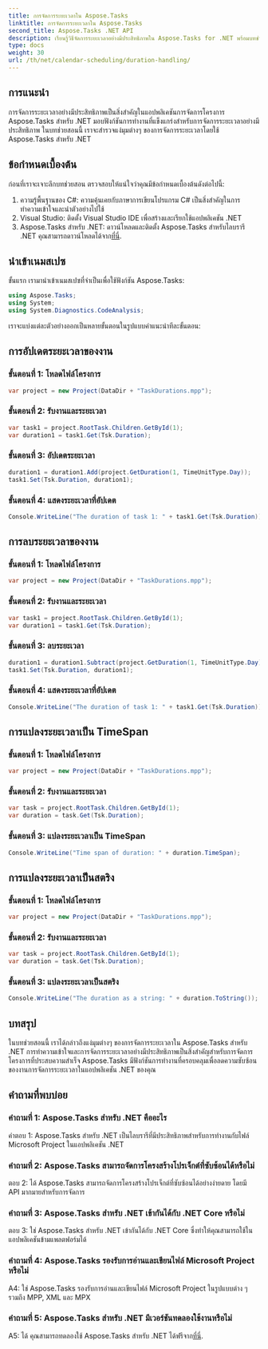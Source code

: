 ```yaml
---
title: การจัดการระยะเวลาใน Aspose.Tasks
linktitle: การจัดการระยะเวลาใน Aspose.Tasks
second_title: Aspose.Tasks .NET API
description: เรียนรู้วิธีจัดการระยะเวลาอย่างมีประสิทธิภาพใน Aspose.Tasks for .NET พร้อมบทช่วยสอนทีละขั้นตอน
type: docs
weight: 30
url: /th/net/calendar-scheduling/duration-handling/
---
```

## การแนะนำ

การจัดการระยะเวลาอย่างมีประสิทธิภาพเป็นสิ่งสำคัญในแอปพลิเคชันการจัดการโครงการ Aspose.Tasks สำหรับ .NET มอบฟังก์ชันการทำงานที่แข็งแกร่งสำหรับการจัดการระยะเวลาอย่างมีประสิทธิภาพ ในบทช่วยสอนนี้ เราจะสำรวจแง่มุมต่างๆ ของการจัดการระยะเวลาโดยใช้ Aspose.Tasks สำหรับ .NET

## ข้อกำหนดเบื้องต้น

ก่อนที่เราจะเจาะลึกบทช่วยสอน ตรวจสอบให้แน่ใจว่าคุณมีข้อกำหนดเบื้องต้นดังต่อไปนี้:

1. ความรู้พื้นฐานของ C#: ความคุ้นเคยกับภาษาการเขียนโปรแกรม C# เป็นสิ่งสำคัญในการทำความเข้าใจและนำตัวอย่างไปใช้
2. Visual Studio: ติดตั้ง Visual Studio IDE เพื่อสร้างและเรียกใช้แอปพลิเคชัน .NET
3.  Aspose.Tasks สำหรับ .NET: ดาวน์โหลดและติดตั้ง Aspose.Tasks สำหรับไลบรารี .NET คุณสามารถดาวน์โหลดได้จาก[ที่นี่](https://releases.aspose.com/tasks/net/).

## นำเข้าเนมสเปซ

ขั้นแรก เรามานำเข้าเนมสเปซที่จำเป็นเพื่อใช้ฟังก์ชัน Aspose.Tasks:

```csharp
using Aspose.Tasks;
using System;
using System.Diagnostics.CodeAnalysis;


```

เราจะแบ่งแต่ละตัวอย่างออกเป็นหลายขั้นตอนในรูปแบบคำแนะนำทีละขั้นตอน:

## การอัปเดตระยะเวลาของงาน

### ขั้นตอนที่ 1: โหลดไฟล์โครงการ

```csharp
var project = new Project(DataDir + "TaskDurations.mpp");
```

### ขั้นตอนที่ 2: รับงานและระยะเวลา

```csharp
var task1 = project.RootTask.Children.GetById(1);
var duration1 = task1.Get(Tsk.Duration);
```

### ขั้นตอนที่ 3: อัปเดตระยะเวลา

```csharp
duration1 = duration1.Add(project.GetDuration(1, TimeUnitType.Day));
task1.Set(Tsk.Duration, duration1);
```

### ขั้นตอนที่ 4: แสดงระยะเวลาที่อัปเดต

```csharp
Console.WriteLine("The duration of task 1: " + task1.Get(Tsk.Duration));
```

## การลบระยะเวลาของงาน

### ขั้นตอนที่ 1: โหลดไฟล์โครงการ

```csharp
var project = new Project(DataDir + "TaskDurations.mpp");
```

### ขั้นตอนที่ 2: รับงานและระยะเวลา

```csharp
var task1 = project.RootTask.Children.GetById(1);
var duration1 = task1.Get(Tsk.Duration);
```

### ขั้นตอนที่ 3: ลบระยะเวลา

```csharp
duration1 = duration1.Subtract(project.GetDuration(1, TimeUnitType.Day));
task1.Set(Tsk.Duration, duration1);
```

### ขั้นตอนที่ 4: แสดงระยะเวลาที่อัปเดต

```csharp
Console.WriteLine("The duration of task 1: " + task1.Get(Tsk.Duration));
```

## การแปลงระยะเวลาเป็น TimeSpan

### ขั้นตอนที่ 1: โหลดไฟล์โครงการ

```csharp
var project = new Project(DataDir + "TaskDurations.mpp");
```

### ขั้นตอนที่ 2: รับงานและระยะเวลา

```csharp
var task = project.RootTask.Children.GetById(1);
var duration = task.Get(Tsk.Duration);
```

### ขั้นตอนที่ 3: แปลงระยะเวลาเป็น TimeSpan

```csharp
Console.WriteLine("Time span of duration: " + duration.TimeSpan);
```

## การแปลงระยะเวลาเป็นสตริง

### ขั้นตอนที่ 1: โหลดไฟล์โครงการ

```csharp
var project = new Project(DataDir + "TaskDurations.mpp");
```

### ขั้นตอนที่ 2: รับงานและระยะเวลา

```csharp
var task = project.RootTask.Children.GetById(1);
var duration = task.Get(Tsk.Duration);
```

### ขั้นตอนที่ 3: แปลงระยะเวลาเป็นสตริง

```csharp
Console.WriteLine("The duration as a string: " + duration.ToString());
```

## บทสรุป

ในบทช่วยสอนนี้ เราได้กล่าวถึงแง่มุมต่างๆ ของการจัดการระยะเวลาใน Aspose.Tasks สำหรับ .NET การทำความเข้าใจและการจัดการระยะเวลาอย่างมีประสิทธิภาพเป็นสิ่งสำคัญสำหรับการจัดการโครงการที่ประสบความสำเร็จ Aspose.Tasks มีฟังก์ชันการทำงานที่ครอบคลุมเพื่อลดความซับซ้อนของงานการจัดการระยะเวลาในแอปพลิเคชัน .NET ของคุณ

## คำถามที่พบบ่อย

### คำถามที่ 1: Aspose.Tasks สำหรับ .NET คืออะไร

คำตอบ 1: Aspose.Tasks สำหรับ .NET เป็นไลบรารีที่มีประสิทธิภาพสำหรับการทำงานกับไฟล์ Microsoft Project ในแอปพลิเคชัน .NET

### คำถามที่ 2: Aspose.Tasks สามารถจัดการโครงสร้างโปรเจ็กต์ที่ซับซ้อนได้หรือไม่

ตอบ 2: ได้ Aspose.Tasks สามารถจัดการโครงสร้างโปรเจ็กต์ที่ซับซ้อนได้อย่างง่ายดาย โดยมี API มากมายสำหรับการจัดการ

### คำถามที่ 3: Aspose.Tasks สำหรับ .NET เข้ากันได้กับ .NET Core หรือไม่

ตอบ 3: ใช่ Aspose.Tasks สำหรับ .NET เข้ากันได้กับ .NET Core ซึ่งทำให้คุณสามารถใช้ในแอปพลิเคชันข้ามแพลตฟอร์มได้

### คำถามที่ 4: Aspose.Tasks รองรับการอ่านและเขียนไฟล์ Microsoft Project หรือไม่

A4: ใช่ Aspose.Tasks รองรับการอ่านและเขียนไฟล์ Microsoft Project ในรูปแบบต่าง ๆ รวมถึง MPP, XML และ MPX

### คำถามที่ 5: Aspose.Tasks สำหรับ .NET มีเวอร์ชันทดลองใช้งานหรือไม่

 A5: ได้ คุณสามารถทดลองใช้ Aspose.Tasks สำหรับ .NET ได้ฟรีจาก[ที่นี่](https://releases.aspose.com/).